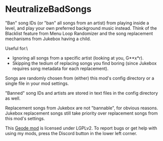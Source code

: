 # NeutralizeBadSongs
"Ban" song IDs (or "ban" all songs from an artist) from playing inside a level, and play your own preferred background music instead.
Think of the Blacklist feature from Menu Loop Randomizer and the song replacement mechanisms from Jukebox having a child.

Useful for:\
- Ignoring all songs from a specific artist (looking at you, G\*\*x\*r).
- Skipping the tedium of replacing songs you find boring (since Jukebox requires song metadata for each replacement).

Songs are randomly chosen from (either) this mod's config directory or a single file in your mod settings.

"Banned" song IDs and artists are stored in text files in the config directory as well.

Replacement songs from Jukebox are not "bannable", for obvious reasons.\
Jukebox replacement songs still take priority over replacement songs from this mod's settings. 

This [Geode mod](https://geode-sdk.org) is licensed under LGPLv2. To report bugs or get help with using my mods, press the Discord button in the lower left corner.